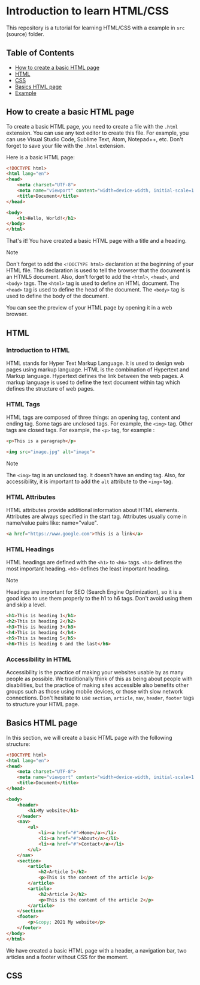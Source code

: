 # Introduction to learn HTML/CSS

This repository is a tutorial for learning HTML/CSS with a example in `src` (source) folder.

## Table of Contents

- [How to create a basic HTML page](#how-to-create-a-basic-html-page)
- [HTML](#html)
- [CSS](#css)
- [Basics HTML page](#basics-html-page)
- [Example](#example)


## How to create a basic HTML page

To create a basic HTML page, you need to create a file with the `.html` extension. You can use any text editor to create this file. For example, you can use Visual Studio Code, Sublime Text, Atom, Notepad++, etc. Don't forget to save your file with the `.html` extension.

Here is a basic HTML page:

```html
<!DOCTYPE html>
<html lang="en">
<head>
    <meta charset="UTF-8">
    <meta name="viewport" content="width=device-width, initial-scale=1.0">
    <title>Document</title>
</head>

<body>
    <h1>Hello, World!</h1>
</body>
</html>
```

That's it! You have created a basic HTML page with a title and a heading.

> [!NOTE]
> Don't forget to add the `<!DOCTYPE html>` declaration at the beginning of your HTML file. This declaration is used to tell the browser that the document is an HTML5 document.
> Also, don't forget to add the `<html>`, `<head>`, and `<body>` tags. The `<html>` tag is used to define an HTML document. The `<head>` tag is used to define the head of the document. The `<body>` tag is used to define the body of the document.

You can see the preview of your HTML page by opening it in a web browser.

## HTML

### Introduction to HTML

HTML stands for Hyper Text Markup Language. It is used to design web pages using markup language. HTML is the combination of Hypertext and Markup language. Hypertext defines the link between the web pages. A markup language is used to define the text document within tag which defines the structure of web pages.

### HTML Tags

HTML tags are composed of three things: an opening tag, content and ending tag. Some tags are unclosed tags. For example, the `<img>` tag.
Other tags are closed tags. For example, the `<p>` tag, for example : 

```html
<p>This is a paragraph</p>
```

```html
<img src="image.jpg" alt="image">
```

> [!NOTE]
> The `<img>` tag is an unclosed tag. It doesn't have an ending tag.
> Also, for accessibility, it is important to add the `alt` attribute to the `<img>` tag.

### HTML Attributes

HTML attributes provide additional information about HTML elements. Attributes are always specified in the start tag. Attributes usually come in name/value pairs like: name="value".

```html
<a href="https://www.google.com">This is a link</a>
```

### HTML Headings

HTML headings are defined with the `<h1>` to `<h6>` tags. `<h1>` defines the most important heading. `<h6>` defines the least important heading.

> [!NOTE]
> Headings are important for SEO (Search Engine Optimization), so it is a good idea to use them properly to the h1 to h6 tags. Don't avoid using them and skip a level.

```html
<h1>This is heading 1</h1>
<h2>This is heading 2</h2>
<h3>This is heading 3</h3>
<h4>This is heading 4</h4>
<h5>This is heading 5</h5>
<h6>This is heading 6 and the last</h6>
```

### Accessibility in HTML

Accessibility is the practice of making your websites usable by as many people as possible. We traditionally think of this as being about people with disabilities, but the practice of making sites accessible also benefits other groups such as those using mobile devices, or those with slow network connections.
Don't hesitate to use `section`, `article`, `nav`, `header`, `footer` tags to structure your HTML page.


## Basics HTML page

In this section, we will create a basic HTML page with the following structure:

```html
<!DOCTYPE html>
<html lang="en">
<head>
    <meta charset="UTF-8">
    <meta name="viewport" content="width=device-width, initial-scale=1.0">
    <title>Document</title>
</head>

<body>
    <header>
        <h1>My website</h1>
    </header>
    <nav>
        <ul>
            <li><a href="#">Home</a></li>
            <li><a href="#">About</a></li>
            <li><a href="#">Contact</a></li>
        </ul>
    </nav>
    <section>
        <article>
            <h2>Article 1</h2>
            <p>This is the content of the article 1</p>
        </article>
        <article>
            <h2>Article 2</h2>
            <p>This is the content of the article 2</p>
        </article>
    </section>
    <footer>
        <p>&copy; 2021 My website</p>
    </footer>
</body>
</html>
```

We have created a basic HTML page with a header, a navigation bar, two articles and a footer without CSS for the moment.

## CSS

